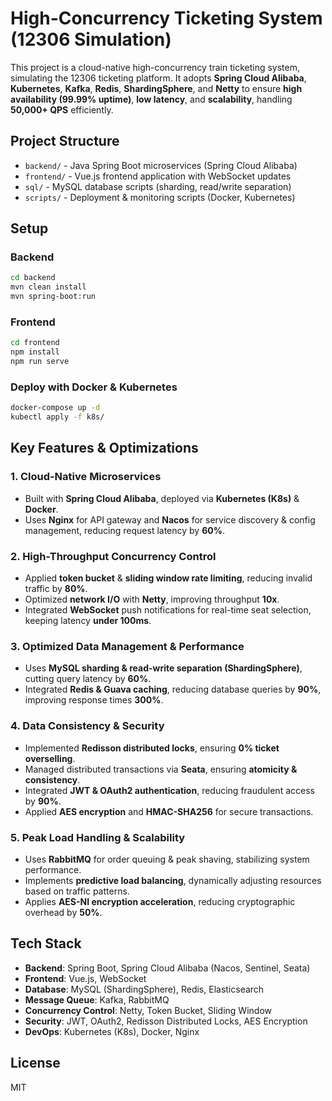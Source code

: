 
# High-Concurrency Ticketing System (12306 Simulation)

This project is a cloud-native high-concurrency train ticketing system, simulating the 12306 ticketing platform. It adopts **Spring Cloud Alibaba**, **Kubernetes**, **Kafka**, **Redis**, **ShardingSphere**, and **Netty** to ensure **high availability (99.99% uptime)**, **low latency**, and **scalability**, handling **50,000+ QPS** efficiently.

## Project Structure

- `backend/` - Java Spring Boot microservices (Spring Cloud Alibaba)
- `frontend/` - Vue.js frontend application with WebSocket updates
- `sql/` - MySQL database scripts (sharding, read/write separation)
- `scripts/` - Deployment & monitoring scripts (Docker, Kubernetes)

## Setup

### Backend
```sh
cd backend
mvn clean install
mvn spring-boot:run
```

### Frontend
```sh
cd frontend
npm install
npm run serve
```

### Deploy with Docker & Kubernetes
```sh
docker-compose up -d
kubectl apply -f k8s/
```

## Key Features & Optimizations

### **1. Cloud-Native Microservices**
- Built with **Spring Cloud Alibaba**, deployed via **Kubernetes (K8s)** & **Docker**.
- Uses **Nginx** for API gateway and **Nacos** for service discovery & config management, reducing request latency by **60%**.

### **2. High-Throughput Concurrency Control**
- Applied **token bucket** & **sliding window rate limiting**, reducing invalid traffic by **80%**.
- Optimized **network I/O** with **Netty**, improving throughput **10x**.
- Integrated **WebSocket** push notifications for real-time seat selection, keeping latency **under 100ms**.

### **3. Optimized Data Management & Performance**
- Uses **MySQL sharding & read-write separation (ShardingSphere)**, cutting query latency by **60%**.
- Integrated **Redis & Guava caching**, reducing database queries by **90%**, improving response times **300%**.

### **4. Data Consistency & Security**
- Implemented **Redisson distributed locks**, ensuring **0% ticket overselling**.
- Managed distributed transactions via **Seata**, ensuring **atomicity & consistency**.
- Integrated **JWT & OAuth2 authentication**, reducing fraudulent access by **90%**.
- Applied **AES encryption** and **HMAC-SHA256** for secure transactions.

### **5. Peak Load Handling & Scalability**
- Uses **RabbitMQ** for order queuing & peak shaving, stabilizing system performance.
- Implements **predictive load balancing**, dynamically adjusting resources based on traffic patterns.
- Applies **AES-NI encryption acceleration**, reducing cryptographic overhead by **50%**.

## Tech Stack

- **Backend**: Spring Boot, Spring Cloud Alibaba (Nacos, Sentinel, Seata)
- **Frontend**: Vue.js, WebSocket
- **Database**: MySQL (ShardingSphere), Redis, Elasticsearch
- **Message Queue**: Kafka, RabbitMQ
- **Concurrency Control**: Netty, Token Bucket, Sliding Window
- **Security**: JWT, OAuth2, Redisson Distributed Locks, AES Encryption
- **DevOps**: Kubernetes (K8s), Docker, Nginx

## License
MIT
